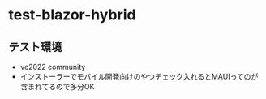 # test-blazor-hybrid

## テスト環境

- vc2022 community
- インストーラーでモバイル開発向けのやつチェック入れるとMAUIってのが含まれてるので多分OK
